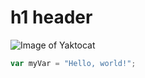# h1 header

![Image of Yaktocat](https://octodex.github.com/images/yaktocat.png)

``` javascript
var myVar = "Hello, world!";
```

